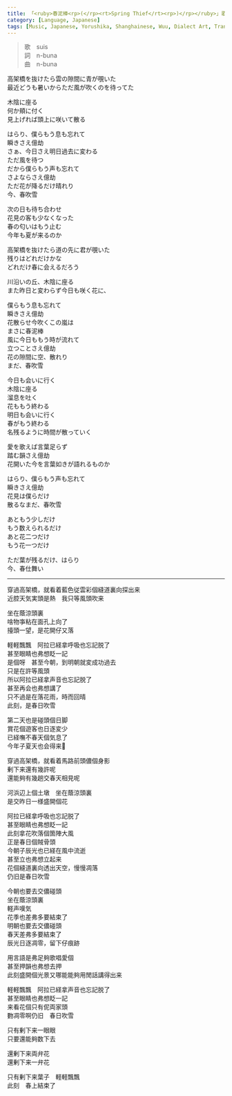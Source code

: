 ```yaml
---
title: 「<ruby>春泥棒<rp>(</rp><rt>Spring Thief</rt><rp>)</rp></ruby>」歌詞與翻譯⸺ヨルシカ
category: [Language, Japanese]
tags: [Music, Japanese, Yorushika, Shanghainese, Wuu, Dialect Art, Translation]
---
```


<p>
<blockquote>
歌　suis<br>
詞　n-buna<br>
曲　n-buna
</blockquote>
</p>

<div lang=ja>
<p>高架橋を抜けたら雲の隙間に青が覗いた<br />最近どうも暑いからただ風が吹くのを待ってた</p><p>木陰に座る<br />何か頬に付く<br />見上げれば頭上に咲いて散る</p><!-- more --><p>はらり、僕らもう息も忘れて<br />瞬きさえ億劫<br />さぁ、今日さえ明日過去に変わる<br />ただ風を待つ<br />だから僕らもう声も忘れて<br />さよならさえ億劫<br />ただ花が降るだけ晴れり<br />今、春吹雪</p><p>次の日も待ち合わせ<br />花見の客も少なくなった<br />春の匂いはもう止む<br />今年も夏が来るのか</p><p>高架橋を抜けたら道の先に君が覗いた<br />残りはどれだけかな<br />どれだけ春に会えるだろう</p><p>川沿いの丘、木陰に座る<br />また昨日と変わらず今日も咲く花に、</p><p>僕らもう息も忘れて<br />瞬きさえ億劫<br />花散らせ今吹くこの嵐は<br />まさに春泥棒<br />風に今日ももう時が流れて<br />立つことさえ億劫<br />花の隙間に空、散れり<br />まだ、春吹雪</p><p>今日も会いに行く<br />木陰に座る<br />溜息を吐く<br />花ももう終わる<br />明日も会いに行く<br />春がもう終わる<br />名残るように時間が散っていく</p><p>愛を歌えば言葉足らず<br />踏む韻さえ億劫<br />花開いた今を言葉如きが語れるものか</p><p>はらり、僕らもう声も忘れて<br />瞬きさえ億劫<br />花見は僕らだけ<br />散るなまだ、春吹雪</p><p>あともう少しだけ<br />もう数えられるだけ<br />あと花二つだけ<br />もう花一つだけ</p><p>ただ葉が残るだけ、はらり<br />今、春仕舞い</p>
</div>

<hr>

<p>穿過高架橋，就看着藍色従雲彩個縫道裏向探出来<br>近腔天気実頭是熱　我只等風頭吹来</p><p>坐在蔭涼頭裏<br>啥物亊粘在面孔上向了<br>擡頭一望，是花開仔又落</p><p>軽軽飄飄　阿拉已経拿呼吸也忘記脱了<br>甚至眼睛也弗想眨一記<br>是個呀　甚至今朝，到明朝就変成功過去<br>只是在許等風頭<br>所以阿拉已経拿声音也忘記脱了<br>甚至再会也弗想講了<br>只不過是在落花雨，時而回晴<br>此刻，是春日吹雪</p><p>第二天也是碰頭個日脚<br>賞花個遊客也日逐変少<br>已経嘸不春天個気息了<br>今年子夏天也会得来𠲎</p><p>穿過高架橋，就看着馬路前頭儂個身影<br>剰下来還有幾許呢<br>還能夠有幾趟交春天相見呢</p><p>河浜辺上個土墩　坐在蔭涼頭裏<br>是交昨日一様盛開個花</p><p>阿拉已経拿呼吸也忘記脱了<br>甚至眼睛也弗想眨一記<br>此刻拿花吹落個箇陣大風<br>正是春日個賊骨頭<br>今朝子辰光也已経在風中流逝<br>甚至立也弗想立起来<br>花個縫道裏向透出天空，慢慢凋落<br>仍旧是春日吹雪</p><p>今朝也要去交儂碰頭<br>坐在蔭涼頭裏<br>軽声嘆気<br>花季也差弗多要結束了<br>明朝也要去交儂碰頭<br>春天差弗多要結束了<br>辰光日逐凋零，留下仔痕跡</p><p>用言語是弗足夠歌唱愛個<br>甚至押韻也弗想去押<br>此刻盛開個光景又哪能能夠用閒話講得出来</p><p>軽軽飄飄　阿拉已経拿声音也忘記脱了<br>甚至眼睛也弗想眨一記<br>来看花個只有伲両家頭<br>覅凋零啊仍旧　春日吹雪</p><p>只有剰下来一眼眼<br>只要還能夠数下去</p><p>還剰下来両弁花<br>還剰下来一弁花</p><p>只有剰下来葉子　軽軽飄飄<br>此刻　春上結束了</p>
